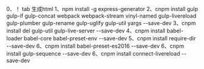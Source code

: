 
0、！ tab 生成html
1、npm install -g express-generator
2、cnpm install gulp gulp-if gulp-concat webpack webpack-stream vinyl-named gulp-livereload gulp-plumber gulp-rename gulp-uglify gulp-util yargs --save-dev
3、cnpm install del gulp-util gulp-live-server --save-dev
4、cnpm install babel-loader babel-core babel-preset-env --save-dev
5、cnpm install require-dir --save-dev
6、cnpm install babel-preset-es2016 --save-dev
6、cnpm install gulp-sequence --save-dev
6、cnpm install connect-livereload --save-dev